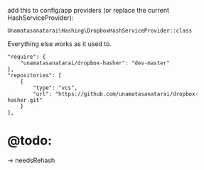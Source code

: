 add this to config/app providers (or replace the current HashServiceProvider):

```
Unamatasanatarai\Hashing\DropboxHashServiceProvider::class
```

Everything else works as it used to.


```
"require": {
    "unamatasanatarai/dropbox-hasher": "dev-master"
},
"repositories": [
    {
        "type": "vcs",
        "url": "https://github.com/unamatasanatarai/dropbox-hasher.git"
    }
],
```

@todo:
======
-> needsRehash




